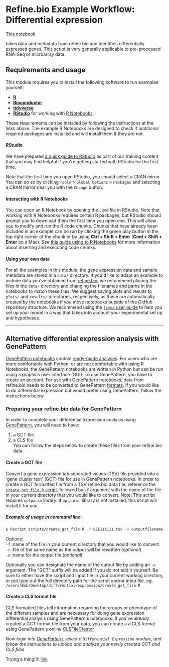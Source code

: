 # Refine.bio Example Workflow: Differential expression

[This notebook](https://alexslemonade.github.io/refinebio-examples/differential-expression/gene_DE.nb.html)

takes data and metadata from refine.bio and identifies differentially expressed genes.
This script is very generally applicable to pre-processed RNA-Seq or microarray data.

## Requirements and usage

This module requires you to install the following software to run examples yourself:

* [**R**](https://cran.r-project.org/)
* [**Bioconductor**](https://bioconductor.org/install/)
* [**tidyverse**](https://www.tidyverse.org/)
* [**RStudio**](https://www.rstudio.com/products/RStudio/) for working with [R Notebooks](https://bookdown.org/yihui/rmarkdown/notebook.html).

These requirements can be installed by following the instructions at the links above.
The example R Notebooks are designed to check if additional required packages are installed and will install them if they are not.

#### RStudio

We have prepared [a quick guide to RStudio](https://github.com/AlexsLemonade/training-modules/blob/master/intro_to_R_tidyverse/00-rstudio_guide.md) as part of our training content that you may find helpful if you're getting started with RStudio for the first time.

Note that the first time you open RStudio, you should select a CRAN mirror.
You can do so by clicking `Tools` > `Global Options` > `Packages` and selecting a CRAN mirror near you with the `Change` button.

#### Interacting with R Notebooks

You can open an R Notebook by opening the `.Rmd` file in RStudio.
Note that working with R Notebooks requires certain R packages, but RStudio should prompt you to download them the first time you open one.
This will allow you to modify and run the R code chunks.
Chunks that have already been included in an example can be run by clicking the green play button in the top right corner of the chunk or by using **Ctrl + Shift + Enter** (**Cmd + Shift + Enter** on a Mac).
See [this guide using to R Notebooks](https://bookdown.org/yihui/rmarkdown/notebook.html#using-notebooks) for more information about inserting and executing code chunks.

#### Using your own data

For all the examples in this module, the gene expression data and sample metadata are stored in a `data/` directory.
If you'd like to adapt an example to include data you've obtained from [refine.bio](https://www.refine.bio/), we recommend placing the files in the `data/` directory and changing the filenames and paths in the notebooks to match these files.
We suggest saving plots and results to `plots/` and `results/` directories, respectively, as these are automatically created by the notebooks if you move notebooks outside of the GitHub repository structure.
We recommend using the [`limma` user guide](https://www.bioconductor.org/packages/devel/bioc/vignettes/limma/inst/doc/usersguide.pdf)
to help you set up your model in a way that takes into account your experimental
set up and hypotheses.

***
## Alternative differential expression analysis with GenePattern

[GenePattern notebooks](http://genepattern-notebook.org/example-notebooks/)
contain [ready-made analyses](http://genepattern-notebook.org/example-notebooks/).
For users who are more comfortable with Python, or are not comfortable with
using R Notebooks, the GenePattern notebooks are written in Python but can be run using a graphics user interface (GUI).
To use GenePattern, you have to create an account.
For use with GenePattern notebooks, data from refine.bio needs to be converted to GenePattern
[formats](http://software.broadinstitute.org/cancer/software/genepattern/file-formats-guide).
If you would like to do differential expression but would prefer using GenePattern, follow the instructions below.

### Preparing your refine.bio data for GenePattern

In order to complete your differential expression analysis using [GenePattern](https://cloud.genepattern.org/gp/pages/login.jsf), you will need to have:  
 1) a GCT file    
 2) a CLS file  
You can follow the steps below to create these files from your refine.bio data.

#### Create a GCT file

Convert a gene expression tab separated values (TSV) file provided into a 'gene cluster text' (GCT) file for use in GenePattern notebooks.
In order to create a GCT formatted file from a TSV refine.bio data file, reference the
[`create_gct_file.R` script](https://github.com/AlexsLemonade/refinebio-examples/blob/master/differential-expression/scripts/create_gct_file.R), followed by `-f` argument with the name of the file in your current directory that you would like to convert.
Note: This script requires `optparse` library. If `optparse` library is not installed, this script will install it for you.

##### Example of usage in command line:  
 ```bash
 $ Rscript scripts/create_gct_file.R -f GSE111111.tsv -o outputfilename -r
 ```
Options:     
`-f` :name of the file in your current directory that you would like to convert.    
`-r` :file of the same name as the output will be rewritten (*optional*)       
`-o` :name for the output file (*optional*)       

Optionally you can designate the name of the output file by adding an `-o` argument.
The "GCT" suffix will be added if you do not add it yourself.
Be sure to either have the script and input file in your current working directory, or put type out the full directory path for the script and/or input file. eg. `/users/Bob/Desktop/differential-expression/create_gct_file.R`

#### Create a CLS format file

CLS formatted files tell information regarding the groups or phenotype of the different samples and are necessary for doing gene expression differential analysis using GenePattern's notebooks.
If you've already created a GCT format file from your data, you can create a a CLS format using GenePattern's online
[CLSFileCreator](http://software.broadinstitute.org/cancer/software/genepattern/modules/docs/ClsFileCreator/4)

*Now login into [GenePattern](https://cloud.genepattern.org/gp/pages/login.jsf), select a `Differential Expression` module, and follow the instructions to upload and analyze your newly created GCT and CLS files*

Trying a thing!!!: <a href = "https://raw.githack.com/AlexsLemonade/refinebio-examples/master/scripts/create_gct_file.R" download = "create_gct_file.R">link</a>
